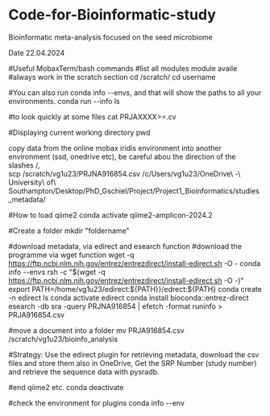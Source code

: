 # Code-for-Bioinformatic-study
Bioinformatic meta-analysis focused on the seed microbiome

Date 22.04.2024

#Useful MobaxTerm/bash commands
#list all modules
module availe 
#always work in the scratch section
cd /scratch/
cd username

#You can also run conda info --envs, and that will show the paths to all your environments.
conda run --info
ls

#to look quickly at some files
cat PRJAXXXX>=.cv

#Displaying current working directory
pwd

copy data from the online mobax iridis environment into another environment (ssd, onedrive etc), be careful abou the direction of the slashes /,\
scp /scratch/vg1u23/PRJNA916854.csv /c/Users/vg1u23/OneDrive\ -\ University\ of\ Southampton/Desktop/PhD_Gschiel/Project/Project1_Bioinformatics/studies_metadata/

#How to load qiime2
conda activate qiime2-amplicon-2024.2

#Create a folder
mkdir "foldername"

#download metadata, via edirect and esearch function
#download the programme via wget function 
wget -q https://ftp.ncbi.nlm.nih.gov/entrez/entrezdirect/install-edirect.sh -O -
conda info --envs
rsh -c "$(wget -q https://ftp.ncbi.nlm.nih.gov/entrez/entrezdirect/install-edirect.sh -O -)"
export PATH=/home/vg1u23/edirect:\${PATH}}/edrect:${PATH}
conda create -n edirect
ls
conda activate edirect
conda install bioconda::entrez-direct
esearch -db sra -query PRJNA916854 | efetch -format runinfo > PRJA916854.csv

#move a document into a folder
mv PRJA916854.csv /scratch/vg1u23/bioinfo_analysis


#Strategy: Use the edirect plugin for retrieving metadata, download the csv files and store them also in OneDrive, Get the SRP Number (study number) and retrieve the sequence data with pysradb.

#end qiime2 etc.
conda deactivate

#check the environment for plugins
conda info --env
